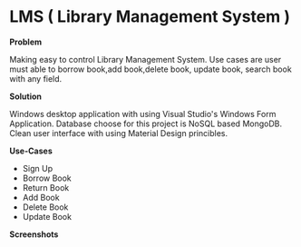 # LMS ( Library Management System ) 


**Problem**

Making easy to control Library Management System. Use cases are user must able to borrow book,add
book,delete book, update book, search book with any field.

**Solution**

Windows desktop application with using Visual Studio's Windows Form Application. Database choose for this
project is NoSQL based MongoDB. Clean user interface with using Material Design princibles.

**Use-Cases**

- Sign Up
- Borrow Book
- Return Book
- Add Book
- Delete Book
- Update Book

**Screenshots**

